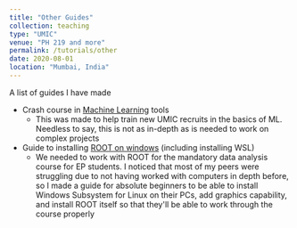 ```yaml
---
title: "Other Guides"
collection: teaching
type: "UMIC"
venue: "PH 219 and more"
permalink: /tutorials/other
date: 2020-08-01
location: "Mumbai, India"
---
```

A list of guides I have made
<!--more-->
- Crash course in [Machine Learning](../files/ML-Training-Mithil.pdf) tools  
  - This was made to help train new UMIC recruits in the basics of ML. Needless to say, this is not as in-depth as is needed to work on complex projects
- Guide to installing [ROOT on windows](../files/Root_Installation_Guide_for_Windows_WSL.pdf) (including installing WSL)  
  - We needed to work with ROOT for the mandatory data analysis course for EP students. I noticed that most of my peers were struggling due to not having worked with computers in depth before, so I made a guide for absolute beginners to be able to install Windows Subsystem for Linux on their PCs, add graphics capability, and install ROOT itself so that they'll be able to work through the course properly

